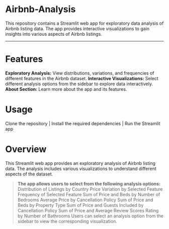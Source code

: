 # Airbnb-Analysis

This repository contains a Streamlit web app for exploratory data analysis of Airbnb listing data. The app provides interactive visualizations to gain insights into various aspects of Airbnb listings.

---

# Features
**Exploratory Analysis:** View distributions, variations, and frequencies of different features in the Airbnb dataset.
**Interactive Visualizations:** Select different analysis options from the sidebar to explore data interactively.
**About Section:** Learn more about the app and its features.

# Usage
Clone the repository | Install the required dependencies | Run the Streamlit app

# Overview
This Streamlit web app provides an exploratory analysis of Airbnb listing data. The analysis includes various visualizations to understand different aspects of the dataset.

> **The app allows users to select from the following analysis options:**
> Distribution of Listings by Country
> Price Variation by Selected Feature
> Frequency of Selected Feature
> Sum of Price and Beds by Number of Bedrooms
> Average Price by Cancellation Policy
> Sum of Price and Beds by Property Type
> Sum of Price and Guests Included by Cancellation Policy
> Sum of Price and Average Review Scores Rating by Number of Bathrooms
> Users can select an analysis option from the sidebar to view the corresponding visualization.

